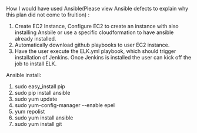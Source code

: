 How I would have used Ansible(Please view Ansible defects to explain why this plan did not come to fruition) :
1.	Create EC2 Instance, Configure EC2 to create an instance with also installing Ansbile or use a specific cloudformation to have ansible already installed.
2.	Automatically download github playbooks to user EC2 instance.
3.	Have the user execute the ELK.yml playbook, which should trigger installation of Jenkins. Once Jenkins is installed the user can kick off the job to install ELK.

Ansible install:
1.	sudo easy_install pip
2.	sudo pip install ansible
3.	sudo yum update
4.	sudo yum-config-manager --enable epel
5.	yum repolist
6.	sudo yum install ansible
7.	sudo yum install git


